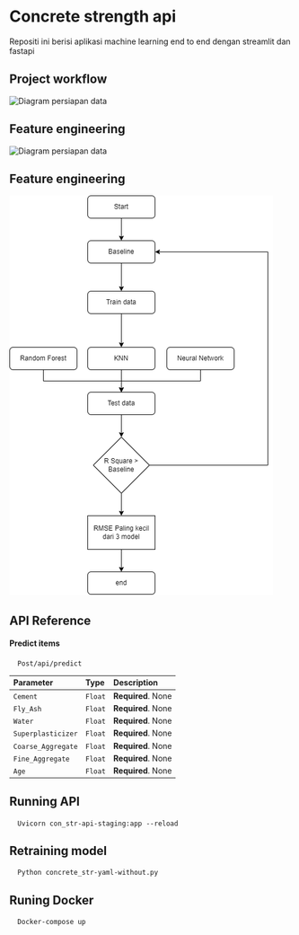 
# Concrete strength api 

Repositi ini berisi aplikasi machine learning end to end dengan streamlit dan fastapi

## Project workflow
![Diagram persiapan data](https://media.licdn.com/dms/image/C4E12AQFXLdW70AMxVA/article-inline_image-shrink_1000_1488/0/1528755587142?e=1694044800&v=beta&t=qkurOJUlMkMyP2tIdODVdOf1wHG0laziB_c-NE0BpTQ)


## Feature engineering 
![Diagram persiapan data]([https://github.com/DwiCahyanto/API-concrete_str/blob/master/references/Model_diagram.drawio.png](https://github.com/DwiCahyanto/API-concrete_str/edit/master/Readme.md))
## Feature engineering 

![Diagram persiapan data](https://github.com/DwiCahyanto/API-concrete_str/blob/master/references/Model_diagram.drawio.png)
## API Reference

#### Predict items

```http
  Post/api/predict
```

| Parameter | Type     | Description                |
| :-------- | :------- | :------------------------- |
| `Cement` | `Float` | **Required**. None |
| `Fly_Ash` | `Float` | **Required**. None |
| `Water` | `Float` | **Required**. None |
| `Superplasticizer` | `Float` | **Required**. None |
| `Coarse_Aggregate` | `Float` | **Required**. None |
| `Fine_Aggregate` | `Float` | **Required**. None |
| `Age` | `Float` | **Required**. None |





## Running API
```http
  Uvicorn con_str-api-staging:app --reload
```
## Retraining model
```http
  Python concrete_str-yaml-without.py 
```
## Runing Docker
```http
  Docker-compose up 
```
